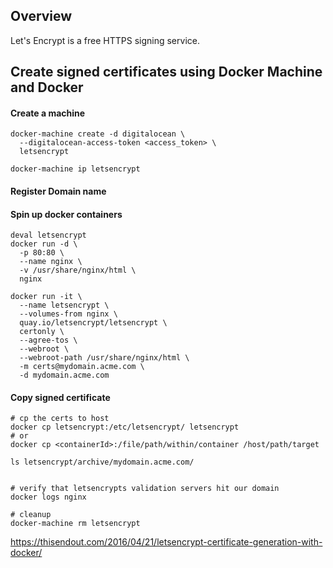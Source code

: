 
Overview
--------
Let's Encrypt is a free HTTPS signing service.

Create signed certificates using Docker Machine and Docker
----------------------------------------------------------
#### Create a machine
```
docker-machine create -d digitalocean \
  --digitalocean-access-token <access_token> \
  letsencrypt

docker-machine ip letsencrypt
```
#### Register Domain name

#### Spin up docker containers
```
deval letsencrypt
docker run -d \
  -p 80:80 \
  --name nginx \
  -v /usr/share/nginx/html \
  nginx

docker run -it \
  --name letsencrypt \
  --volumes-from nginx \
  quay.io/letsencrypt/letsencrypt \
  certonly \
  --agree-tos \
  --webroot \
  --webroot-path /usr/share/nginx/html \
  -m certs@mydomain.acme.com \
  -d mydomain.acme.com
```
#### Copy signed certificate
```
# cp the certs to host
docker cp letsencrypt:/etc/letsencrypt/ letsencrypt
# or
docker cp <containerId>:/file/path/within/container /host/path/target

ls letsencrypt/archive/mydomain.acme.com/


# verify that letsencrypts validation servers hit our domain
docker logs nginx

# cleanup 
docker-machine rm letsencrypt
```

https://thisendout.com/2016/04/21/letsencrypt-certificate-generation-with-docker/